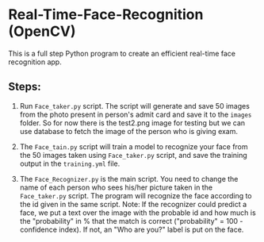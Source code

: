 # Real-Time-Face-Recognition (OpenCV)

This is a full step Python program to create an efficient real-time face recognition app.

## Steps:

1) Run `Face_taker.py` script. The script will generate and save 50 images from the photo present in person's admit card and save it to the `images` folder. So for now there is the test2.png image for testing but we can use database to fetch the image of the person who is giving exam. 

2) The `Face_tain.py` script will train a model to recognize your face from the 50 images taken using `Face_taker.py` script, and save the training output in the `training.yml` file.

3) The `Face_Recognizer.py` is the main script. You need to change the name of each person who sees his/her picture taken in the `Face_taker.py` script. The program will recognize the face according to the id given in the same script. Note: If the recognizer could predict a face, we put a text over the image with the probable id and how much is the "probability" in % that the match is correct ("probability" = 100 - confidence index). If not, an "Who are you?" label is put on the face.
